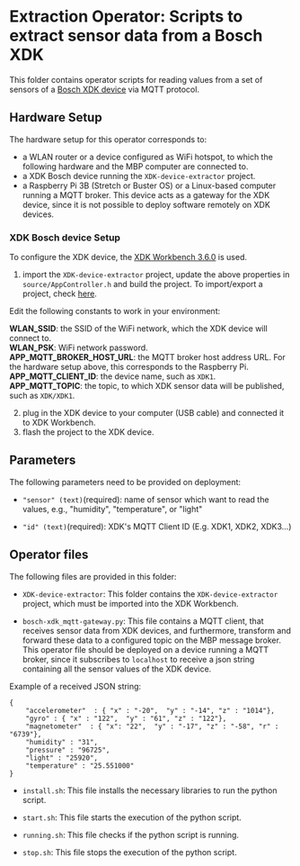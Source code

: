 # Extraction Operator: Scripts to extract sensor data from a Bosch XDK

This folder contains operator scripts for reading values from a set of sensors of a [Bosch XDK device](https://xdk.bosch-connectivity.com/) via MQTT protocol. 

## Hardware Setup

The hardware setup for this operator corresponds to:
- a WLAN router or a device configured as WiFi hotspot, to which the following hardware and the MBP computer are connected to.
- a XDK Bosch device running the `XDK-device-extractor` project.
- a Raspberry Pi 3B (Stretch or Buster OS) or a Linux-based computer running a MQTT broker. This device acts as a gateway for the XDK device, since it is not possible to deploy software remotely on XDK devices.

### XDK Bosch device Setup

To configure the XDK device, the [XDK Workbench 3.6.0](https://developer.bosch.com/web/xdk/downloads) is used.

1. import the `XDK-device-extractor` project, update the above properties in `source/AppController.h` and build the project. To import/export a project, check [here](https://developer.bosch.com/web/xdk/importing-a-project).

Edit the following constants to work in your environment:

**WLAN_SSID**: the SSID of the WiFi network, which the XDK device will connect to.  
**WLAN_PSK**: WiFi network password.  
**APP_MQTT_BROKER_HOST_URL**: the MQTT broker host address URL. For the hardware setup above, this corresponds to the Raspberry Pi.  
**APP_MQTT_CLIENT_ID**: the device name, such as `XDK1`.  
**APP_MQTT_TOPIC**: the topic, to which XDK sensor data will be published, such as `XDK/XDK1`.   

2. plug in the XDK device to your computer (USB cable) and connected it to XDK Workbench.
3. flash the project to the XDK device.

## Parameters

The following parameters need to be provided on deployment:

 - `"sensor" (text)`(required): name of sensor which want to read the values, e.g., "humidity", "temperature", or "light"

 - `"id" (text)`(required): XDK's MQTT Client ID (E.g. XDK1, XDK2, XDK3...)

## Operator files 

The following files are provided in this folder:
 
- `XDK-device-extractor`: This folder contains the `XDK-device-extractor` project, which must be imported into the XDK Workbench.
 
- `bosch-xdk_mqtt-gateway.py`: This file contains a MQTT client, that receives sensor data from XDK devices, and furthermore, transform and forward these data to a configured topic on the MBP message broker. This operator file should be deployed on a device running a MQTT broker, since it subscribes to `localhost` to receive a json string containing all the sensor values of the XDK device. 

Example of a received JSON string:
```
{ 
    "accelerometer"  : { "x" : "-20",  "y" : "-14", "z" : "1014"}, 
    "gyro" : { "x" : "122",  "y" : "61", "z" : "122"},
    "magnetometer"  : { "x": "22",  "y" : "-17", "z" : "-58", "r" : "6739"}, 
    "humidity" : "31",
    "pressure" : "96725",
    "light" : "25920",
    "temperature" : "25.551000"
}
```

- `install.sh`: This file installs the necessary libraries to run the python script.
 
- `start.sh`: This file starts the execution of the python script.
 
- `running.sh`: This file checks if the python script is running.
  
- `stop.sh`: This file stops the execution of the python script.
